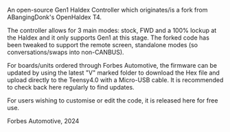 An open-source Gen1 Haldex Controller which originates/is a fork from ABangingDonk's OpenHaldex T4.  

The controller allows for 3 main modes: stock, FWD and a 100% lockup at the Haldex and it only supports Gen1 at this stage.
The forked code has been tweaked to support the remote screen, standalone modes (so conversations/swaps into non-CANBUS).

For boards/units ordered through Forbes Automotive, the firmware can be updated by using the latest "V" marked folder to download the Hex file and upload directly to the Teensy4.0 with a Micro-USB cable.  It is recommended to check back here regularly to find updates.

For users wishing to customise or edit the code, it is released here for free use.  

Forbes Automotive, 2024
